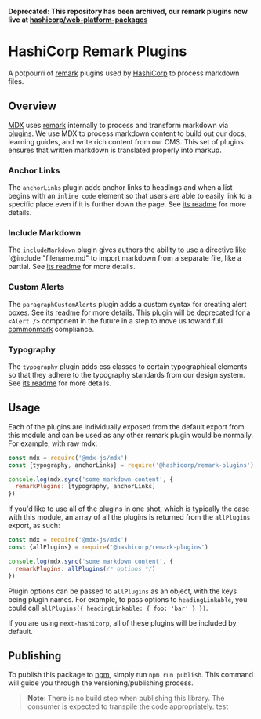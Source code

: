 __Deprecated: This repository has been archived, our remark plugins now live at [hashicorp/web-platform-packages](https://github.com/hashicorp/web-platform-packages/tree/main/packages/remark-plugins)__

# HashiCorp Remark Plugins

A potpourri of [remark](https://github.com/remarkjs/remark) plugins used by [HashiCorp](https://www.hashicorp.com/) to process markdown files.

## Overview

[MDX](https://mdxjs.com) uses [remark](https://github.com/remarkjs/remark) internally to process and transform markdown via [plugins](https://github.com/remarkjs/remark/blob/master/doc/plugins.md#list-of-plugins). We use MDX to process markdown content to build out our docs, learning guides, and write rich content from our CMS. This set of plugins ensures that written markdown is translated properly into markup.

### Anchor Links

The `anchorLinks` plugin adds anchor links to headings and when a list begins with an `inline code` element so that users are able to easily link to a specific place even if it is further down the page. See [its readme](plugins/anchor-links/README.md) for more details.

### Include Markdown

The `includeMarkdown` plugin gives authors the ability to use a directive like `@include "filename.md" to import markdown from a separate file, like a partial. See [its readme](plugins/include-markdown/README.md) for more details.

### Custom Alerts

The `paragraphCustomAlerts` plugin adds a custom syntax for creating alert boxes. See [its readme](plugins/inline-code-linkable/README.md) for more details. This plugin will be deprecated for a `<Alert />` component in the future in a step to move us toward full [commonmark](https://commonmark.org/) compliance.

### Typography

The `typography` plugin adds css classes to certain typographical elements so that they adhere to the typography standards from our design system. See [its readme](plugins/inline-code-linkable/README.md) for more details.

## Usage

Each of the plugins are individually exposed from the default export from this module and can be used as any other remark plugin would be normally. For example, with raw mdx:

```js
const mdx = require('@mdx-js/mdx')
const {typography, anchorLinks} = require('@hashicorp/remark-plugins')

console.log(mdx.sync('some markdown content', {
  remarkPlugins: [typography, anchorLinks]
})
```

If you'd like to use all of the plugins in one shot, which is typically the case with this module, an array of all the plugins is returned from the `allPlugins` export, as such:

```js
const mdx = require('@mdx-js/mdx')
const {allPlugins} = require('@hashicorp/remark-plugins')

console.log(mdx.sync('some markdown content', {
  remarkPlugins: allPlugins(/* options */)
})
```

Plugin options can be passed to `allPlugins` as an object, with the keys being plugin names. For example, to pass options to `headingLinkable`, you could call `allPlugins({ headingLinkable: { foo: 'bar' } })`.

If you are using `next-hashicorp`, all of these plugins will be included by default.

## Publishing

To publish this package to [npm](https://www.npmjs.com/package/@hashicorp/remark-plugins), simply run `npm run publish`. This command will guide you through the versioning/publishing process.

> **Note**: There is no build step when publishing this library. The consumer is expected to transpile the code appropriately.
test
